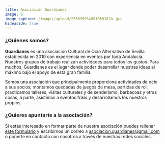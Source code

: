 ```yaml
---
title: Asociación Guardianes
image: 6
image_caption: /images/upload/2555359346910591628.jpg
hideaside: true
---
```


### ¿Quienes somos?

**Guardianes** es una asociación Cultural de Ocio Alternativo de Sevilla establecida en 2010 con experiencia en eventos por toda Andalucía. Nuestros grupos de trabajo realizan actividades para todos los gustos. Para muchos, Guardianes es el lugar donde poder desarrollar nuestras ideas al máximo bajo el apoyo de esta gran familia.

Somos una asociación  que principalmente proporciona actividades de ocio a sus socios; montamos quedadas de juegos de mesa, partidas de rol, practicamos talleres, visitas culturales y de senderismo, barbacoas y otras cosas, a parte, asistimos a eventos frikis y desarrollamos los nuestros propios.

### ¿Quieres apuntarte a la asociación?

Si estás interesado en formar parte de nuestra asociación puedes rellenar [este formulario](https://docs.google.com/forms/d/e/1FAIpQLSfl-4GADkcibRnVLn7jKeGfjrSvZmuHe32QWaY3YbTV-9VW5g/viewform?c=0&w=1&e=ATO4acoCKdGCeZS052mtU-ri_Lq3U4oIbYOV0_13rPS5rOlttxoBMnytFz5miBU3oaP1e6pfgiwjIUFSmKLpuQ&s=1) y escribirnos un correo a asociacion.guardianes@gmail.com o ponerte en contacto con nosotros a través de nuestras redes sociales.
